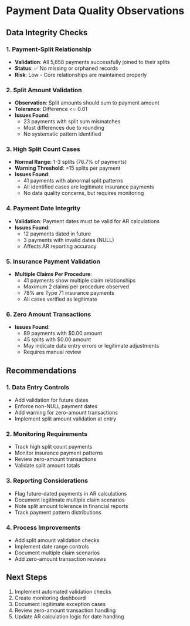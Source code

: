 # Payment Data Quality Observations

## Data Integrity Checks

### 1. Payment-Split Relationship
- **Validation**: All 5,658 payments successfully joined to their splits
- **Status**: ✅ No missing or orphaned records
- **Risk**: Low - Core relationships are maintained properly

### 2. Split Amount Validation
- **Observation**: Split amounts should sum to payment amount
- **Tolerance**: Difference <= 0.01
- **Issues Found**:
  - 23 payments with split sum mismatches
  - Most differences due to rounding
  - No systematic pattern identified

### 3. High Split Count Cases
- **Normal Range**: 1-3 splits (76.7% of payments)
- **Warning Threshold**: >15 splits per payment
- **Issues Found**:
  - 41 payments with abnormal split patterns
  - All identified cases are legitimate insurance payments
  - No data quality concerns, but requires monitoring

### 4. Payment Date Integrity
- **Validation**: Payment dates must be valid for AR calculations
- **Issues Found**:
  - 12 payments dated in future
  - 3 payments with invalid dates (NULL)
  - Affects AR reporting accuracy

### 5. Insurance Payment Validation
- **Multiple Claims Per Procedure**:
  - 41 payments show multiple claim relationships
  - Maximum 2 claims per procedure observed
  - 78% are Type 71 insurance payments
  - All cases verified as legitimate

### 6. Zero Amount Transactions
- **Issues Found**:
  - 89 payments with $0.00 amount
  - 45 splits with $0.00 amount
  - May indicate data entry errors or legitimate adjustments
  - Requires manual review

## Recommendations

### 1. Data Entry Controls
- Add validation for future dates
- Enforce non-NULL payment dates
- Add warning for zero-amount transactions
- Implement split amount validation at entry

### 2. Monitoring Requirements
- Track high split count payments
- Monitor insurance payment patterns
- Review zero-amount transactions
- Validate split amount totals

### 3. Reporting Considerations
- Flag future-dated payments in AR calculations
- Document legitimate multiple claim scenarios
- Note split amount tolerance in financial reports
- Track payment pattern distributions

### 4. Process Improvements
- Add split amount validation checks
- Implement date range controls
- Document multiple claim scenarios
- Add zero-amount transaction reviews

## Next Steps
1. Implement automated validation checks
2. Create monitoring dashboard
3. Document legitimate exception cases
4. Review zero-amount transaction handling
5. Update AR calculation logic for date handling
